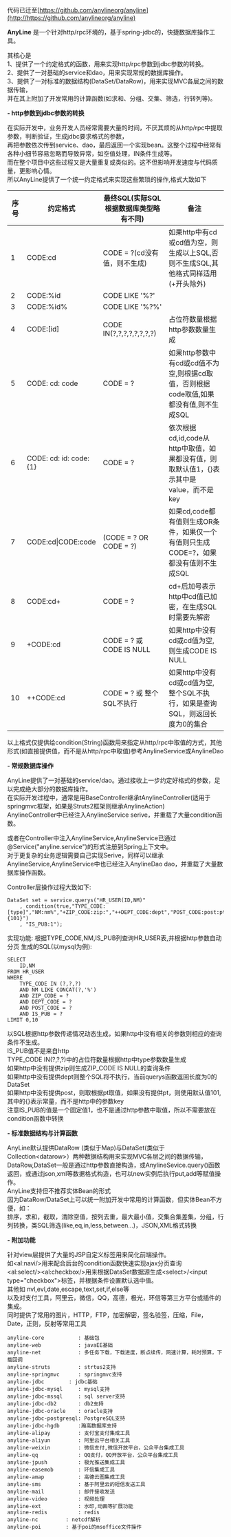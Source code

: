  代码已迁至[https://github.com/anylineorg/anyline](http://https://github.com/anylineorg/anyline)
 
 **AnyLine**  是一个针对http/rpc环境的，基于spring-jdbc的，快捷数据库操作工具。

其核心是  
   1、提供了一个约定格式的函数，用来实现http/rpc参数到jdbc参数的转换。  
   2、提供了一对基础的service和dao，用来实现常规的数据库操作。  
   3、提供了一对标准的数据结构(DataSet/DataRow)，用来实现MVC各层之间的数据传输，  
    并在其上附加了开发常用的计算函数(如求和、分组、交集、筛选，行转列等)。  

 **- http参数到jdbc参数的转换** 

在实际开发中，业务开发人员经常需要大量的时间，不厌其烦的从http/rpc中提取参数，判断验证，生成jdbc要求格式的参数，  
再把参数依次传到service、dao，最后返回一个实现bean。这整个过程中经常有各种小细节容易忽略而导致异常，如空值处理，IN条件生成等。  
而在整个项目中这些过程又是大量重复或类似的。这不但影响开发速度与代码质量，更影响心情。  
所以AnyLine提供了一个统一约定格式来实现这些繁琐的操作,格式大致如下 

序号|约定格式|最终SQL(实际SQL根据数据库类型略有不同)|备注
| --- | --- | --- | --- |
1|CODE:cd|CODE = ?(cd没有值，则不生成)|如果http中有cd或cd值为空，则生成以上SQL,否则不生成SQL,其他格式同样适用(+开头除外)
2|CODE:%id|CODE LIKE '%?'|
3|CODE:%id%|CODE LIKE '%?%'|
4|CODE:[id]|CODE IN(?,?,?,?,?,?,?,?)|占位符数量根据http参数数量生成
5|CODE: cd: code|CODE = ?|如果http参数中有cd或cd值不为空,则根据cd取值，否则根据code取值,如果都没有值,则不生成SQL
6|CODE: cd: id: code:{1}|CODE = ?|依次根据cd,id,code从http中取值，如果都没有值，则取默认值1，{}表示其中是value，而不是key
7|CODE:cd\|CODE:code|(CODE = ? OR CODE = ?)|如果cd,code都有值则生成OR条件，如果仅一个有值则只生成CODE=?，如果都没有值则不生成SQL
8|CODE:cd+|CODE = ?|cd+后加号表示http中cd值已加密，在生成SQL时需要先解密
9|+CODE:cd|CODE = ? 或 CODE IS NULL|如果http中没有cd或cd值为空,则生成CODE IS NULL
10|++CODE:cd|CODE = ? 或 整个SQL不执行|如果http中没有cd或cd值为空,整个SQL不执行，如果是查询SQL，则返回长度为0的集合


以上格式仅提供给condition(String)函数用来指定从http/rpc中取值的方式，其他形式(如直接提供值，而不是从http/rpc中取值)参考AnylineService或AnylineDao  

 **- 常规数据库操作** 

AnyLine提供了一对基础的service/dao。通过接收上一步约定好格式的参数，足以完成绝大部分的数据库操作。  
在实际开发过程中，通常是用BaseController继承tAnylineController(适用于springmvc框架，如果是Struts2框架则继承AnylineAction)  
AnylineController中已经注入AnylineService serive，并重载了大量condition函数。  

或者在Controller中注入AnylineService,AnylineService已通过@Service("anyline.service")的形式注册到Spring上下文中。  
对于更复杂的业务逻辑需要自己实现Serive，同样可以继承AnylineService,AnylineService中也已经注入AnylineDao dao，并重载了大量数据库操作函数。  

Controller层操作过程大致如下:  
```
DataSet set = service.querys("HR_USER(ID,NM)"
    , condition(true,"TYPE_CODE:[type]","NM:nm%","+ZIP_CODE:zip:","++DEPT_CODE:dept","POST_CODE:post:pt:{101}")
    , "IS_PUB:1");
```
实现功能:
    根据TYPE_CODE,NM,IS_PUB列查询HR_USER表,并根据http参数自动分页
生成的SQL(以mysql为例):

```
SELECT
    ID,NM
FROM HR_USER  
WHERE
    TYPE_CODE IN (?,?,?)  
    AND NM LIKE CONCAT(?,'%')
    AND ZIP_CODE = ?
    AND DEPT_CODE = ?
    AND POST_CODE = ?
    AND IS_PUB = ?
LIMIT 0,10
```
以SQL根据http参数传递情况动态生成，如果http中没有相关的参数则相应的查询条件不生成。  
IS_PUB值不是来自http  
TYPE_CODE IN(?,?,?)中的占位符数量根据http中type参数数量生成  
如果http中没有提供zip则生成ZIP_CODE IS NULL的查询条件  
如果http中没有提供dept则整个SQL将不执行，当前querys函数返回长度为0的DataSet  
如果http中没有提供post，则取根据pt取值，如果没有提供pt，则使用默认值101,其中的{}表示常量，而不是http中的参数key  
注意IS_PUB的值是一个固定值1，也不是通过http参数中取值，所以不需要放在condition函数中转换  

 **- 标准数据结构与计算函数** 

AnyLine默认提供DataRow (类似于Map)与DataSet(类似于Collection&lt;datarow&gt;）两种数据结构用来实现MVC各层之间的数据传输，  
DataRow,DataSet一般是通过http参数直接构造，或AnylineSevice.query()函数返回，或通过json,xml等数据格式构造，也可以new实例后执行put,add等赋值操作。  
AnyLine支持但不推荐实体Bean的形式  
因为DataRow/DataSet上可以统一附加开发中常用的计算函数，但实体Bean不方便，如：  
排序，求和，截取，清除空值，按列去重，最大最小值，交集合集差集，分组，行列转换，类SQL筛选(like,eq,in,less,between...)，JSON,XML格式转换  

 **- 附加功能** 

针对view层提供了大量的JSP自定义标签用来简化前端操作。  
如&lt;al:navi/&gt;用来配合后台的condition函数快速实现ajax分页查询  
&lt;al:select/&gt;&lt;al:checkbox/&gt;用来根据DataSet数据源生成&lt;select&gt;/&lt;input type="checkbox"&gt;标签，并根据条件设置默认选中值。  
其他如 nvl,evl,date,escape,text,set,if,else等  
以及对支付工具，阿里云，微信，QQ，高德，极光，环信等第三方平台或插件的集成。  
同时提供了常用的图片，HTTP，FTP，加密解密，签名验签，压缩，File，Date，正则，反射等常用工具  


```
anyline-core           : 基础包
anyline-web            : javaEE基础
anyline-net            : 多任务下载，下载进度，断点续传，网速计算，耗时预算，下载回调	
anyline-struts         : strtus2支持
anyline-springmvc      : springmvc支持
anyline-jdbc		: jdbc基础
anyline-jdbc-mysql     : mysql支持
anyline-jdbc-mssql     : sql server支持
anyline-jdbc-db2       : db2支持
anyline-jdbc-oracle    : oracle支持
anyline-jdbc-postgresql: PostgreSQL支持
anyline-jdbc-hgdb      :瀚高数据库支持
anyline-alipay         : 支付宝支付集成工具
anyline-aliyun         : 阿里云平台相关工具
anyline-weixin         : 微信支付,微信开放平台，公众平台集成工具
anyline-qq             : QQ支付，QQ开放平台，公众平台集成工具
anyline-jpush          : 极光推送集成工具
anyline-easemob        : 环信集成工具
anyline-amap           : 高德云图集成工具
anyline-sms            : 基于阿里云的短信发送工具
anyline-mail           : 邮件接收发送
anyline-video          : 视频处理
anyline-ext            : 水印,动画等扩展功能
anyline-redis          : redis
anyline-nc	       : netcdf解析
anyline-poi	       : 基于poi的msoffice文件操作
```

